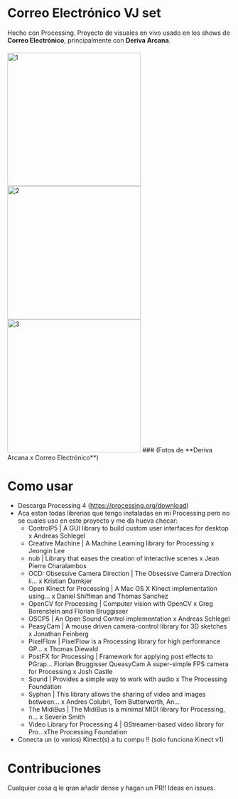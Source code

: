 # Correo Electrónico VJ set
Hecho con Processing.
Proyecto de visuales en vivo usado en los shows de **Correo Electrónico**, principalmente con **Deriva Arcana**.
####
<img width="300" alt="1" src="https://github.com/maximocampo/email_deriva_vj.v1/assets/37165820/c75bbbf8-5243-446d-ad05-25467866654d">
<img width="300" alt="2" src="https://github.com/maximocampo/email_deriva_vj.v1/assets/37165820/e98b5b38-2b03-40c9-845f-c89e704f756f">
<img width="300" alt="3" src="https://github.com/maximocampo/email_deriva_vj.v1/assets/37165820/63dc9065-e2fd-4229-98d8-fc6784414e70">
###
(Fotos de **Deriva Arcana x Correo Electrónico**)

# Como usar 
- Descarga Processing 4 (https://processing.org/download)
- Aca estan todas librerias que tengo instaladas en mi Processing pero no se cuales uso en este proyecto y me da hueva checar:
  - ControlP5 | A GUI library to build custom user interfaces for desktop x Andreas Schlegel
  - Creative Machine | A Machine Learning library for Processing x Jeongin Lee
  - nub | Library that eases the creation of interactive scenes x Jean Pierre Charalambos
  - OCD: Obsessive Camera Direction | The Obsessive Camera Direction li... x Kristian Damkjer
  - Open Kinect for Processing | A Mac OS X Kinect implementation using... x Daniel Shiffman and Thomas Sanchez
  - OpenCV for Processing | Computer vision with OpenCV x Greg Borenstein and Florian Bruggisser
  - OSCP5 | An Open Sound Control implementation x Andreas Schlegel
  - PeasyCam | A mouse driven camera-control library for 3D sketches x Jonathan Feinberg
  - PixelFlow | PixelFlow is a Processing library for high performance GP... x Thomas Diewald
  - PostFX for Processing | Framework for applying post effects to PGrap... Florian Bruggisser QueasyCam A super-simple FPS camera for Processing x Josh Castle
  - Sound | Provides a simple way to work with audio x The Processing Foundation
  - Syphon | This library allows the sharing of video and images between... x Andres Colubri, Tom Butterworth, An...
  - The MidiBus | The MidiBus is a minimal MIDI library for Processing, n... x Severin Smith
  - Video Library for Processing 4 | GStreamer-based video library for Pro...xThe Processing Foundation
- Conecta un (o varios) Kinect(s) a tu compu !! (solo funciona Kinect v1)

# Contribuciones
Cualquier cosa q le qran añadir dense y hagan un PR!! Ideas en issues.
